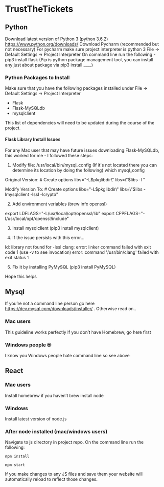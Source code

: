 # TrustTheTickets

## Python

Download latest version of Python 3 (python 3.6.2)
https://www.python.org/downloads/
Download Pycharm (recommended but not necessary)
For pycharm make sure project interpreter is python 3
File -> Default Settings -> Project Interpreter
On command line run the following - pip3 install flask
(Pip is python package management tool, you can install any just about package via pip3 install ____)

### Python Packages to Install
Make sure that you have the following packages installed under File -> Default Settings -> Project Interpreter

- Flask
- Flask-MySQLdb
- mysqlclient

This list of dependencies will need to be updated during the course of the project.

#### Flask Library Install Issues

For any Mac user that may have future issues downloading Flask-MySQLdb, this worked for me - I followed these steps:

1. Modify file: /usr/local/bin/mysql_config
(If it's not located there you can determine its location by doing the following)
which mysql_config

Original Version:
\# Create options 
libs=\"-L$pkglibdir\" 
libs=\"$libs -l \"

Modify Version To:
\# Create options
libs=\"-L$pkglibdir\" 
libs=\"$libs -lmysqlclient -lssl -lcrypto\"

2. Add environment veriables
(brew info openssl)

export LDFLAGS=\"-L/usr/local/opt/openssl/lib\"
export CPPFLAGS=\"-I/usr/local/opt/openssl/include\"

3. Install mysqlclient
(pip3 install mysqlclient)

4. If the issue persists with this error...

ld: library not found for -lssl
    clang: error: linker command failed with exit code 1 (use -v to see invocation)
    error: command \'/usr/bin/clang\' failed with exit status 1

5. Fix it by installing PyMySQL
(pip3 install PyMySQL)

Hope this helps

## Mysql

If you’re not a command line person go here https://dev.mysql.com/downloads/installer/ . Otherwise read on..

### Mac users

This guideline works perfectly
If you don’t have Homebrew, go here first


### Windows people 🙄 

I know you Windows people hate command line so see above

## React

### Mac users

Install homebrew if you haven’t 
brew install node

### Windows

Install latest version of node.js

### After node installed (mac/windows users)

Navigate to js directory in project repo. On the command line run the following:
```
npm install
```
```
npm start
```
If you make changes to any JS files and save them your website will automatically reload to reflect those changes. 
